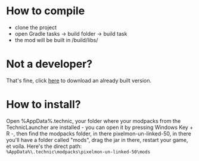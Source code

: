 # How to compile
- clone the project
- open Gradle tasks -> build folder -> build task
- the mod will be built in /build/libs/

# Not a developer?
That's fine, click [here](http://nyvil.dev/download/autofix-0.2.jar) to download an already built version. 

# How to install?
Open %AppData%\.technic, your folder where your modpacks from the TechnicLauncher are installed - you can open it by pressing Windows Key + R -, then find the modpacks folder, in there pixelmon-un-linked-50, in there you'll have a folder called "mods", drag the jar in there, restart your game, et voíla.
Here's the direct path:  
`%AppData%\.technic\modpacks\pixelmon-un-linked-50\mods`
